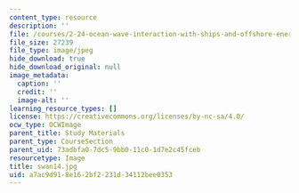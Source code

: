 ```yaml
---
content_type: resource
description: ''
file: /courses/2-24-ocean-wave-interaction-with-ships-and-offshore-energy-systems-13-022-spring-2002/a7ac9d918e162bf2231d34112bee0353_swan14.jpg
file_size: 27239
file_type: image/jpeg
hide_download: true
hide_download_original: null
image_metadata:
  caption: ''
  credit: ''
  image-alt: ''
learning_resource_types: []
license: https://creativecommons.org/licenses/by-nc-sa/4.0/
ocw_type: OCWImage
parent_title: Study Materials
parent_type: CourseSection
parent_uid: 73adbfa0-7dc5-9bb0-11c0-1d7e2c45fceb
resourcetype: Image
title: swan14.jpg
uid: a7ac9d91-8e16-2bf2-231d-34112bee0353
---
```

